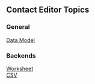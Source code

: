 ## Contact Editor Topics

### General

[Data Model](https://github.com/pchemguy/ContactEditor/wiki/Data-Model)  

### Backends

[Worksheet](https://github.com/pchemguy/ContactEditor/wiki/Worksheet-Backend)  
[CSV](https://github.com/pchemguy/ContactEditor/wiki/CSV-Backend)
